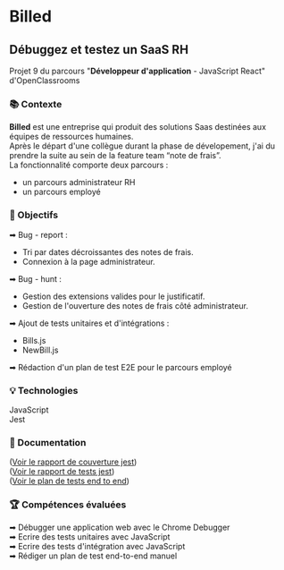 # Billed

## Débuggez et testez un SaaS RH

Projet 9 du parcours "**Développeur d'application** - JavaScript React" d'OpenClassrooms

### 📚 Contexte

**Billed** est une entreprise qui produit des solutions Saas destinées aux équipes de ressources humaines. <br>
Après le départ d'une collègue durant la phase de dévelopement, j'ai du prendre la suite au sein de la feature team “note de frais”. <br>
La fonctionnalité comporte deux parcours : <br>

- un parcours administrateur RH <br>
- un parcours employé

### 🎯 Objectifs

➡ Bug - report :

<ul>
    <li>Tri par dates décroissantes des notes de frais.</li>
    <li>Connexion à la page administrateur.</li>
</ul>
➡ Bug - hunt :
<ul>
    <li>Gestion des extensions valides pour le justificatif.</li>
    <li>Gestion de l'ouverture des notes de frais côté administrateur.</li>
</ul>
➡ Ajout de tests unitaires et d'intégrations :
<ul>
    <li>Bills.js</li>
    <li>NewBill.js</li>
</ul>
➡ Rédaction d'un plan de test E2E pour le parcours employé

### 💡 Technologies

JavaScript <br>
Jest

### 📄 Documentation

([Voir le rapport de couverture jest](Ressources/jest-cover-report.png)) <br>
([Voir le rapport de tests jest](Ressources/jest-test-report.png))<br>
([Voir le plan de tests end to end](Ressources/plan-de-test-e2e-employee.pdf))

### 🏆 Compétences évaluées

➡ Débugger une application web avec le Chrome Debugger <br>
➡ Ecrire des tests unitaires avec JavaScript <br>
➡ Ecrire des tests d'intégration avec JavaScript <br>
➡ Rédiger un plan de test end-to-end manuel <br>
